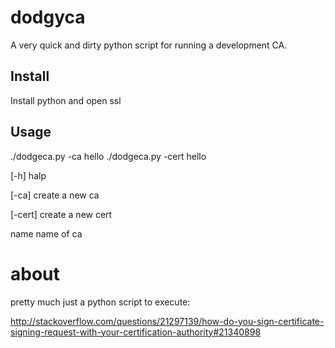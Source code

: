 # dodgyca
A very quick and dirty python script for running a development CA.

## Install

Install python and open ssl

## Usage

./dodgeca.py -ca hello
./dodgeca.py -cert hello

[-h] halp

[-ca] create a new ca

[-cert] create a new cert

name name of ca

# about

pretty much just a python script to execute:

http://stackoverflow.com/questions/21297139/how-do-you-sign-certificate-signing-request-with-your-certification-authority#21340898
